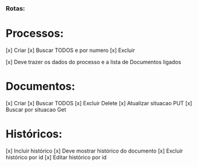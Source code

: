 ### Rotas:

# Processos:

[x] Criar
[x] Buscar TODOS e por numero
[x] Excluir

[x] Deve trazer os dados do processo e a lista de Documentos ligados

# Documentos:

[x] Criar
[x] Buscar TODOS
[x] Excluir               Delete
[x] Atualizar situacao    PUT
[x] Buscar por situacao   Get

# Históricos:

[x] Incluir histórico
[x] Deve mostrar histórico do documento
[x] Excluir histórico por id
[x] Editar histórico por id